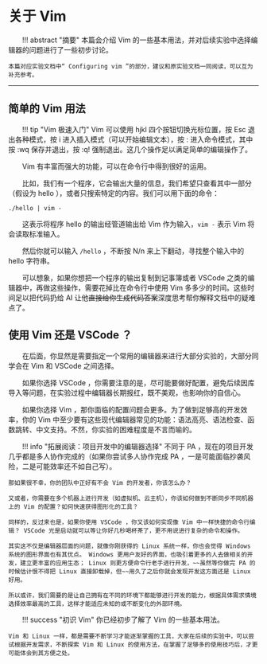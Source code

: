 <style>p { text-indent: 2em; }</style>

# 关于 Vim

!!! abstract "摘要"
    本篇会介绍 Vim 的一些基本用法，并对后续实验中选择编辑器的问题进行了一些初步讨论。

    本篇对应实验文档中“ Configuring vim ”的部分，建议和原实验文档一同阅读，可以互为补充参考。

---

## 简单的 Vim 用法

!!! tip "Vim 极速入门"
    Vim 可以使用 hjkl 四个按钮切换光标位置，按 Esc 退出各种模式，按 i 进入插入模式（可以开始编辑文本），按 : 进入命令模式，其中按 :wq 保存并退出，按 :q! 强制退出。这几个操作足以满足简单的编辑操作了。


Vim 有丰富而强大的功能，可以在命令行中得到很好的运用。

比如，我们有一个程序，它会输出大量的信息，我们希望只查看其中一部分（假设为 hello ），或者只搜索特定的内容。我们可以用下面的命令：

```
./hello | vim -
```

这表示将程序 hello 的输出经管道输出给 Vim 作为输入，`vim -` 表示 Vim 将会读取标准输入。

然后你就可以输入 `/hello` ，不断按 N/n 来上下翻动，寻找整个输入中的 hello 字符串。

可以想象，如果你想把一个程序的输出复制到记事簿或者 VSCode 之类的编辑器中，再做这些操作，需要花掉比在命令行中使用 Vim 多多少的时间。这些时间足以把代码扔给 AI 让他~~直接给你生成代码答案~~深度思考帮你解释文档中的疑难点了。


## 使用 Vim 还是 VSCode ？

在后面，你显然是需要指定一个常用的编辑器来进行大部分实验的，大部分同学会在 Vim 和 VSCode 之间选择。

如果你选择 VSCode ，你需要注意的是，尽可能要做好配置，避免后续因库导入等问题，在实验过程中编辑器长期报红，既不美观，也影响你的自信心。

如果你选择 Vim ，那你面临的配置问题会更多。为了做到足够高的开发效率，你的 Vim 中至少要有这些现代编辑器常见的功能：语法高亮、语法检查、函数跳转、中文支持。不然，你实验的困难程度是不言而喻的。

!!! info "拓展阅读：项目开发中的编辑器选择"
    不同于 PA ，现在的项目开发几乎都是多人协作完成的（如果你尝试多人协作完成 PA ，一是可能面临抄袭风险，二是可能效率还不如自己写）。

    那如果很不幸，你的团队中正好有不会 Vim 的开发者，你该怎么办？

    又或者，你需要在多个机器上进行开发（如虚拟机、云主机），你该如何做到不断同步不同机器上的 Vim 的配置？如何快速获得图形化的工具？

    同样的，反过来也是，如果你使用 VSCode ，你又该如何实现像 Vim 中一样快捷的命令行编辑？ VSCode 光是启动就可以等让你好几秒喝杯茶了，更不用说进行复杂的命令和操作。

    其实这不仅是编辑器层面的问题，就像你刚获得的 Linux 系统一样，你也会觉得 Windows 系统的图形界面也有其优点。 Windows 更用户友好的界面，也吸引着更多的人去做相关的开发，建立更丰富的应用生态； Linux 则更方便命令行老手进行开发，~~虽然等你做完 PA 的时候估计恨不得把 Linux 直接卸载掉，但~~用久了之后你就会发现开发这方面还是 Linux 好用。
    
    所以或许，我们需要的是让自己拥有在不同的环境下都能够进行开发的能力，根据具体需求情境选择效率最高的工具，这样才能适应未知的或不断变化的外部环境。


!!! success "初识 Vim"
    你已经初步了解了 Vim 的一些基本用法。

    Vim 和 Linux 一样，都是需要不断学习才能逐渐掌握的工具，大家在后续的实验中，可以尝试根据开发需求，不断探索 Vim 和 Linux 的使用方法，在掌握了足够多的使用技巧后，才更可能体会到其方便之处。
